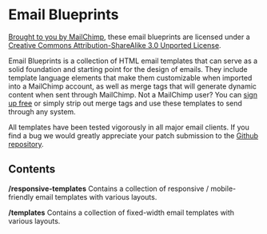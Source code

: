 Email Blueprints
================

[Brought to you by MailChimp](http://www.mailchimp.com/), these email blueprints are licensed under a [Creative Commons Attribution-ShareAlike 3.0 Unported License](http://creativecommons.org/licenses/by-sa/3.0/).

Email Blueprints is a collection of HTML email templates that can serve as a solid foundation and starting point for the design of emails. They include template language elements that make them customizable when imported into a MailChimp account, as well as merge tags that will generate dynamic content when sent through MailChimp. Not a MailChimp user? You can [sign up free](http://www.mailchimp.com/signup) or simply strip out merge tags and use these templates to send through any system.

All templates have been tested vigorously in all major email clients. If you find a bug we would greatly appreciate your patch submission to the [Github repository](https://github.com/mailchimp/Email-Blueprints/).


Contents
--------

**/responsive-templates**
Contains a collection of responsive / mobile-friendly email templates with various layouts.

**/templates**
Contains a collection of fixed-width email templates with various layouts.